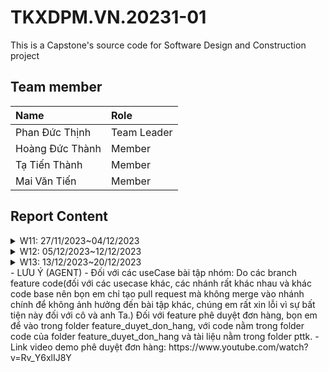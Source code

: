 # TKXDPM.VN.20231-01

This is a Capstone's source code for Software Design and Construction project

## Team member

| Name            | Role        |
| :-------------- | :---------- |
| Phan Đức Thịnh  | Team Leader |
| Hoàng Đức Thành | Member      |
| Tạ Tiến Thành   | Member      |
| Mai Văn Tiến    | Member      |

## Report Content

<details>
  <summary>W11: 27/11/2023~04/12/2023 </summary>
<br>
<details>
<summary>Phan Đức Thịnh 20204693</summary>
<br>

- Assigned tasks:

  - Task 1 coupling controller folder

- Implementation details:
  - Pull Request(s): [PR](https://github.com/WhiteCloudHao/TKXDPM.KHMT.20231-21/pull/5)
  - Specific implementation details:
    - Describe specific in detail what you did last week
    - You can attach images if you want

</details>

<details>
<summary>Hoàng Đức Thành 20204689</summary>
<br>

- Assigned tasks:

  - Task 1 coupling view folder

- Implementation details:
  - Pull Request(s): [PR](https://github.com/WhiteCloudHao/TKXDPM.KHMT.20231-21/pull/4)
  - Specific implementation details:
    - Describe specific in detail what you did last week
    - You can attach images if you want

</details>

<details>
<summary>Tạ Tiến Thành 20194176</summary>
<br>

- Assigned tasks:

  - Task 1 coupling common/exception folder

- Implementation details:
  - Pull Request(s):
  - Specific implementation details:
    - Describe specific in detail what you did last week
    - You can attach images if you want

</details>
<details>
<summary>Mai Văn Tiến 20194183</summary>
<br>

- Assigned tasks:

  - Task 1 coupling entity folder

- Implementation details:
  - Pull Request(s):
  - Specific implementation details:
    - Describe specific in detail what you did last week
    - You can attach images if you want

</details>

</details>

<details>
  <summary>W12: 05/12/2023~12/12/2023 </summary>
<details>
<summary>Phan Đức Thịnh</summary>
<br>

- Assigned tasks:

  - Discover cohesion folder controller and folder subsystem

- Implementation details:
</details>

<details>
<summary>Hoàng Đức Thành 20204689</summary>
<br>

- Assigned tasks:

  - Discover cohesion PlaceOrderController

- Implementation details:
  - Pull Request(s): [PR#7](https://github.com/WhiteCloudHao/TKXDPM.KHMT.20231-21/pull/7)
  </details>

<details>
<summary>Tạ Tiến Thành 20194176</summary>
<br>

- Assigned tasks:

  - Discover cohesion common/exception folder

- Implementation details:
  - Pull Request(s):
  </details>
<details>
<summary>Mai Văn Tiến 20194183</summary>
<br>

- Assigned tasks:

  - Discover cohesion folder entity

- Implementation details:
</details>
</details>

<details>
  <summary>W13: 13/12/2023~20/12/2023 </summary>
<details>
<summary>Phan Đức Thịnh</summary>
<br>

- Assigned tasks:

  - Discover solid folder controller

- Implementation details:
</details>

<details>
<summary>Hoàng Đức Thành 20204689</summary>
<br>

- Assigned tasks:

  - detect solid violation PaymentCOntroller

- Implementation details:
  - Pull Request(s): [PR#12](https://github.com/WhiteCloudHao/TKXDPM.KHMT.20231-21/pull/12)
  </details>

<details>
<summary>Tạ Tiến Thành 20194176</summary>
<br>

- Assigned tasks:

  - detect solid common/exception folder

- Implementation details:
  - Pull Request(s):
  </details>

</details>
- LƯU Ý (AGENT)
- Đối với các useCase bài tập nhóm:
Do các branch feature code(đối với các usecase khác, các nhánh rất khác nhau và khác code base nên bọn em chỉ tạo pull request mà không merge vào nhánh chính để không ảnh hưởng đến bài tập khác, chúng em rất xin lỗi vì sự bất tiện này đối với cô và anh Ta.)
Đối với feature phê duyệt đơn hàng, bọn em để vào trong folder feature_duyet_don_hang, với code nằm trong folder code của folder feature_duyet_don_hang
và tài liệu nằm trong folder pttk. 
- Link video demo phê duyệt đơn hàng:
https://www.youtube.com/watch?v=Rv_Y6xlIJ8Y
